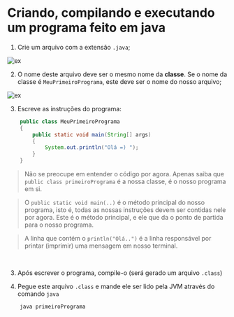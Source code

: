 # Criando, compilando e executando um programa feito em java

1. Crie um arquivo com a extensão `.java`;
 
![ex](https://github.com/FireguiQueen/Java/assets/98475125/9215ea5e-a6dc-4fb5-a42a-e91be996b447)

2. O nome deste arquivo deve ser o mesmo nome da __classe__. Se o nome da classe é `MeuPrimeiroPrograma`, este deve ser o nome do nosso arquivo;
 
![ex](https://github.com/FireguiQueen/Java/assets/98475125/d64e81df-edf7-4f7d-9f80-2872ad57e9d2)


3. Escreve as instruções do programa:
```java
    public class MeuPrimeiroPrograma
    {
        public static void main(String[] args)
        {
            System.out.println("Olá =) ");
        }
    }
```
> Não se preocupe em entender o código por agora. Apenas saiba que `public class primeiroPrograma` é a nossa classe, é o nosso programa em si. <br>

> O `public static void main(..)` é o método principal do nosso programa, isto é, todas as nossas instruções devem ser contidas nele por agora. Este é o método principal, e ele que da o ponto de partida para o nosso programa.

> A linha que contém o `println("Olá..")` é a linha responsável por printar (imprimir) uma mensagem em nosso terminal.

<br>

3. Após escrever o programa, compile-o (será gerado um arquivo `.class`)

5. Pegue este arquivo `.class` e mande ele ser lido pela JVM através do comando `java`
```text
    java primeiroPrograma 
```
